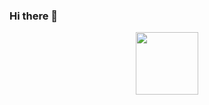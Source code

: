### Hi there 👋

<p align="center">

<img src="https://cdn.jsdelivr.net/gh/httpsecure/gophers@master/LION_GOPHER.png" align="center" width="100" height="100">
</p>
